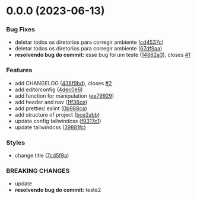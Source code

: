 # 0.0.0 (2023-06-13)


### Bug Fixes

* deletar todos os diretorios para corregir ambiente ([cd4537c](https://github.com/felpsalvs/vanilla-js-ts/commit/cd4537cbd9025d36244c394c8b71ad31506d519a))
* deletar todos os diretorios para corregir ambiente ([67df9aa](https://github.com/felpsalvs/vanilla-js-ts/commit/67df9aa822c0344e0336cb0e9d62df8cda5807f7))
* **resolvendo bug do commit:** esse bug foi um teste ([14882a3](https://github.com/felpsalvs/vanilla-js-ts/commit/14882a319ec515d8f08495efbc0effda7956fba0)), closes [#1](https://github.com/felpsalvs/vanilla-js-ts/issues/1)


### Features

* add CHANGELOG ([438f9bd](https://github.com/felpsalvs/vanilla-js-ts/commit/438f9bdc02c20b84d89bd786315fd462333fbf82)), closes [#2](https://github.com/felpsalvs/vanilla-js-ts/issues/2)
* add editorconfig ([4dec0e6](https://github.com/felpsalvs/vanilla-js-ts/commit/4dec0e65b491f1528ee35abfc79d5eac25f037cf))
* add function for manipulation ([ee79929](https://github.com/felpsalvs/vanilla-js-ts/commit/ee799299c86dd378faafb8782fecd22ccc6189e6))
* add header and nav ([1ff36ce](https://github.com/felpsalvs/vanilla-js-ts/commit/1ff36cec33aae7a370d10435e3be54bf3a64553d))
* add prettier/ eslint ([0b988ca](https://github.com/felpsalvs/vanilla-js-ts/commit/0b988caa28542e44f616b222832bdd782afe4108))
* add structure of project ([bce2abb](https://github.com/felpsalvs/vanilla-js-ts/commit/bce2abba43b49f3c9900b07879a3fba41ee9a09c))
* update config tailwindcss ([f9317c1](https://github.com/felpsalvs/vanilla-js-ts/commit/f9317c1e9ead3fb02f4dbab69083a8015db1567c))
* update tailwindcss ([39881fc](https://github.com/felpsalvs/vanilla-js-ts/commit/39881fcc13debe6b797fb29db4fd2ecfb6fe5198))


### Styles

* change title ([7cd5f9a](https://github.com/felpsalvs/vanilla-js-ts/commit/7cd5f9acdfab4a677d3aeb477224131e29ccfac9))


### BREAKING CHANGES

* update
* **resolvendo bug do commit:** teste2




